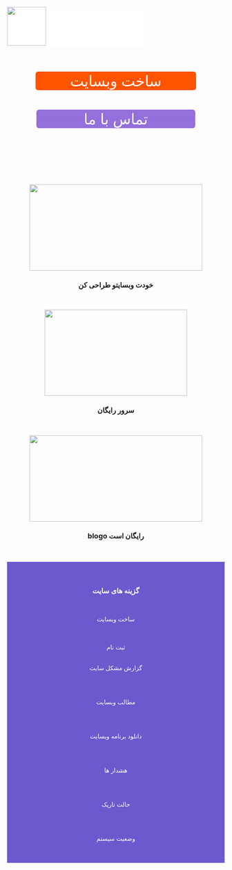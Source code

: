<style>
img {max-width:100%;}
</style>
<html lang="fa-IR">

<body style="margin: 0; -webkit-touch-callout: none;     -webkit-user-select: none;  -moz-user-select: none;  -ms-user-select: none;user-select: none; ">
<div style=" position: fixed;">

<h3 style="background-color:#fff; color:#fff; -webkit-touch-callout: none;     -webkit-user-select: none;  -moz-user-select: none;  -ms-user-select: none;user-select: none; padding:33px 20px;1px20px margin: 0;">____________________________________</h3>
</div>
<br>

<center>
<p align="ceter" style=" position: fixed; margin: 0; ">
<img width="90" height="90" src="https://user-images.githubusercontent.com/77159072/126046501-54028adb-4252-4ea6-b054-521930ec0397.jpg"> 

</p>
</center>
<br>


<br>
<br>
<br>
<br>
<br>

<head>













</head>


<div style="text-align: right;">
<title>ساخت وب سایت</title>
<center>

<a/>
</center>
<br>

<br>

<div class="wrapper" style="text-align: center; " >
 



  <a href="https://assspt.github.io/blogo/blog.my.html" class="button" style="background-color:#FF5400; color:#FFFFFF;padding:1px 80px; text-decoration:none; display: inline-block; cursor: pointer; border-radius:6px; border:2px   text-align: center; font-size: 34px; ">ساخت وبسایت</a>

</div>
<br>
<div class="wrapper" style="text-align: center; " >
 



  <a href="tel:+989914723214" class="button" style="background-color:#9370DB; color:#FFFFFF; padding:1px 110px; text-decoration:none; display: inline-block; cursor: pointer; border-radius:6px; border:2px  text-align: center; font-size: 34px; ">تماس با ما</a>


</div>




<main>





<br>

<br>
<br>

<br>

<br>

<br>
<div style="">
<center> 


<p align="ceter">
<img width="400" height="200" src= "https://user-images.githubusercontent.com/77159072/125670662-bf4aad8f-004c-4a5f-88a0-4d60a81a66dc.jpg">
<br>
</p>


<h3>خودت وبسایتو طراحی کن</h3>
<br>


<p align="ceter">
<img width="330" height="200" src= "https://user-images.githubusercontent.com/77159072/125669934-caa2cbab-61bd-4cd1-8c94-dd52b0a397ad.png">
<br>
</p>

<h3>سرور رایگان</h3>
<br>


<p align="ceter">
<img width="400" height="200" src= "https://user-images.githubusercontent.com/77159072/125669434-95b9ce9d-4a25-42fa-a000-7513ef75b478.jpg">
<br>
</p>

<h3>blogo رایگان است</h3>
<br>







<footer>
<main>




<br>

<div style="background-color:#6A5ACD; text-align: right; " alink="green">
<br>
<br>
<center>
<h3 style="color:#fff;">گزینه های سایت</h3>
<br>
 <a href="https://assspt.github.io/blogo/blog.my.html" style="color:#fff; text-decoration:none;">



ساخت وبسایت 


</a>
<br>
<br>
<a href="https://assspt.github.io/blogo/blog.html" style="color:#fff;text-decoration:none;">
ثبت نام

</a>
<br>
<br>

<a href="https://assspt.github.io/blogo/help.html" style="color:#fff; text-decoration:none;">


 


گزارش مشکل سایت
</a>




<br>
<br>
<a href="https://assspt.github.io/blogo/ermas.html" style="color:#fff; text-decoration:none;">

مطالب وبسایت




</a>
<br>
<br>
<a href="https://assspt.github.io/blogo/don12.html" style="color:#fff; text-decoration:none;">

دانلود برنامه وبسایت 



</a>
<br>
<br>
<a href="https://assspt.github.io/blogo/helpio.html" style="color:#fff; text-decoration:none;">

 هشدار ها 



</a>
<br>
<br>
<a href="https://assspt.github.io/blogo.x/" style="color:#fff; text-decoration:none;">


حالت تاریک

</a>
<br>
<br>
<a href="https://assspt.github.io/status.blogo/" style="color:#fff; text-decoration:none;">

 
 وضعیت سیستم


<br>
</a>



<a/>

<br>


